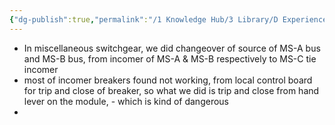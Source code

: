 ```yaml
---
{"dg-publish":true,"permalink":"/1 Knowledge Hub/3 Library/D Experiences & Learnings/1 Office/2 TSTPS Incidents & Experiences/MS switchgear changeover/","noteIcon":""}
---
```


- In miscellaneous switchgear, we did changeover of source of MS-A bus and MS-B bus, from incomer of MS-A & MS-B respectively to MS-C tie incomer
- most of incomer breakers found not working, from local control board for trip and close of breaker, so what we did is trip and close from hand lever on the module, - which is kind of dangerous
- 